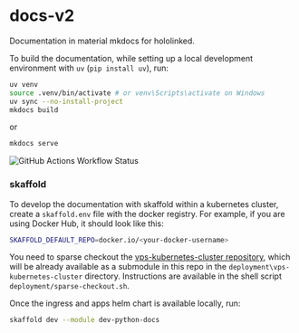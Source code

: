 # docs-v2
Documentation in material mkdocs for hololinked.

To build the documentation, while setting up a local development environment with `uv` (`pip install uv`), run:

```bash
uv venv
source .venv/bin/activate # or venv\Scripts\activate on Windows
uv sync --no-install-project
mkdocs build
```
or 
```bash	
mkdocs serve
```

![GitHub Actions Workflow Status](https://img.shields.io/github/actions/workflow/status/hololinked-dev/docs-v2/ci.yaml?label=Build%20Docker%20Image)

### skaffold

To develop the documentation with skaffold within a kubernetes cluster, create a `skaffold.env` file with the docker registry. For example, if you are using Docker Hub, it should look like this:

```bash
SKAFFOLD_DEFAULT_REPO=docker.io/<your-docker-username>
```

You need to sparse checkout the [vps-kubernetes-cluster repository](https://github.com/hololinked-dev/vps-kubernetes-cluster), which will be already available as a submodule in this repo in the `deployment\vps-kubernetes-cluster` directory. Instructions are available in the shell script `deployment/sparse-checkout.sh`.

Once the ingress and apps helm chart is available locally, run:

```bash
skaffold dev --module dev-python-docs
```
